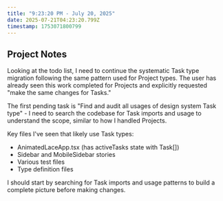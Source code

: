 ```yaml
---
title: "9:23:20 PM - July 20, 2025"
date: 2025-07-21T04:23:20.799Z
timestamp: 1753071800799
---
```


## Project Notes

Looking at the todo list, I need to continue the systematic Task type migration following the same pattern used for Project types. The user has already seen this work completed for Projects and explicitly requested "make the same changes for Tasks." 

The first pending task is "Find and audit all usages of design system Task type" - I need to search the codebase for Task imports and usage to understand the scope, similar to how I handled Projects.

Key files I've seen that likely use Task types:
- AnimatedLaceApp.tsx (has activeTasks state with Task[])
- Sidebar and MobileSidebar stories
- Various test files
- Type definition files

I should start by searching for Task imports and usage patterns to build a complete picture before making changes.
